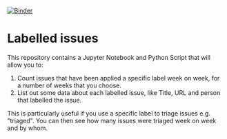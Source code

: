 [![Binder](https://mybinder.org/badge_logo.svg)](https://mybinder.org/v2/gh/plopcas/labelled-issues-jupyter/main?labpath=notebooks%2Flabelled-issues.ipynb)

# Labelled issues

This repository contains a Jupyter Notebook and Python Script that will allow you to:

1. Count issues that have been applied a specific label week on week, for a number of weeks that you choose.
2. List out some data about each labelled issue, like Title, URL and person that labelled the issue.

This is particularly useful if you use a specific label to triage issues e.g. "triaged". You can then see how many issues were triaged week on week and by whom.

